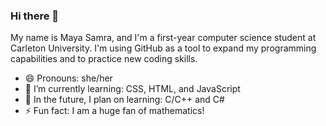 ### Hi there 👋

My name is Maya Samra, and I'm a first-year computer science student at Carleton University.
I'm using GitHub as a tool to expand my programming capabilities and to practice new coding skills.

- 😄 Pronouns: she/her
- 🌱 I’m currently learning: CSS, HTML, and JavaScript
- 🌱 In the future, I plan on learning: C/C++ and C#
- ⚡ Fun fact: I am a huge fan of mathematics!

